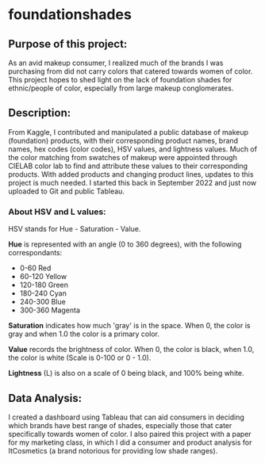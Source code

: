# foundationshades


## Purpose of this project: 
As an avid makeup consumer, I realized much of the brands I was purchasing from did not carry colors that catered towards women of color. This project hopes to shed light on the lack of foundation shades for ethnic/people of color, especially from large makeup conglomerates. 

## Description: 
From Kaggle, I contributed and manipulated a public database of makeup (foundation) products, with their corresponding product names, brand names, hex codes (color codes), HSV values, and lightness values. Much of the color matching from swatches of makeup were appointed through CIELAB color lab to find and attribute these values to their corresponding products. With added products and changing product lines, updates to this project is much needed. I started this back in September 2022 and just now uploaded to Git and public Tableau.

### About HSV and L values:

HSV stands for Hue - Saturation - Value. 

**Hue** is represented with an angle (0 to 360 degrees), with the following correspondants: 

- 0-60	Red
- 60-120	Yellow
- 120-180	Green
- 180-240	Cyan
- 240-300	Blue
- 300-360	Magenta


**Saturation** indicates how much 'gray' is in the space. When 0, the color is gray and when 1.0 the color is a primary color. 

**Value** records the brightness of color. When 0, the color is black, when 1.0, the color is white (Scale is 0-100 or 0 - 1.0).

**Lightness** (L) is also on a scale of 0 being black, and 100% being white. 

## Data Analysis: 
I created a dashboard using Tableau that can aid consumers in deciding which brands  have best range of shades, especially those that cater specifically towards women of color. I also paired this project with a paper for my marketing class, in which I did a consumer and product analysis for ItCosmetics (a brand notorious for providing low shade ranges).  
